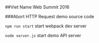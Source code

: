 ##Viet Name Web Summit 2016

###Abort HTTP Request demo source code

`npm run start` start webpack dev server

`node server.js` start demo API server

